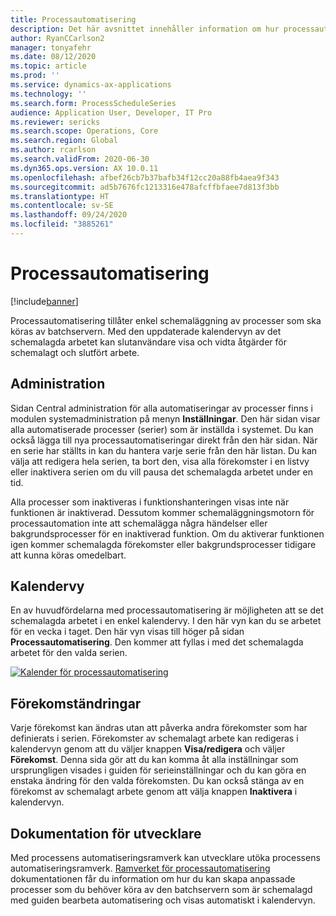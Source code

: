 ```yaml
---
title: Processautomatisering
description: Det här avsnittet innehåller information om hur processautomatisering tillåter enkel schemaläggning av processer som ska köras av batchservern.
author: RyanCCarlson2
manager: tonyafehr
ms.date: 08/12/2020
ms.topic: article
ms.prod: ''
ms.service: dynamics-ax-applications
ms.technology: ''
ms.search.form: ProcessScheduleSeries
audience: Application User, Developer, IT Pro
ms.reviewer: sericks
ms.search.scope: Operations, Core
ms.search.region: Global
ms.author: rcarlson
ms.search.validFrom: 2020-06-30
ms.dyn365.ops.version: AX 10.0.11
ms.openlocfilehash: afbef26cb7b37bafb34f12cc20a88fb4aea9f343
ms.sourcegitcommit: ad5b7676fc1213316e478afcffbfaee7d813f3bb
ms.translationtype: HT
ms.contentlocale: sv-SE
ms.lasthandoff: 09/24/2020
ms.locfileid: "3885261"
---
```

# <a name="process-automation"></a>Processautomatisering

[!include[banner](../includes/banner.md)]

Processautomatisering tillåter enkel schemaläggning av processer som ska köras av batchservern. Med den uppdaterade kalendervyn av det schemalagda arbetet kan slutanvändare visa och vidta åtgärder för schemalagt och slutfört arbete.

## <a name="administration"></a>Administration

Sidan Central administration för alla automatiseringar av processer finns i modulen systemadministration på menyn **Inställningar**. Den här sidan visar alla automatiserade processer (serier) som är inställda i systemet. Du kan också lägga till nya processautomatiseringar direkt från den här sidan. När en serie har ställts in kan du hantera varje serie från den här listan. Du kan välja att redigera hela serien, ta bort den, visa alla förekomster i en listvy eller inaktivera serien om du vill pausa det schemalagda arbetet under en tid. 

Alla processer som inaktiveras i funktionshanteringen visas inte när funktionen är inaktiverad. Dessutom kommer schemaläggningsmotorn för processautomation inte att schemalägga några händelser eller bakgrundsprocesser för en inaktiverad funktion. Om du aktiverar funktionen igen kommer schemalagda förekomster eller bakgrundsprocesser tidigare att kunna köras omedelbart.

## <a name="calendar-view"></a>Kalendervy

En av huvudfördelarna med processautomatisering är möjligheten att se det schemalagda arbetet i en enkel kalendervy.  I den här vyn kan du se arbetet för en vecka i taget. Den här vyn visas till höger på sidan **Processautomatisering**. Den kommer att fyllas i med det schemalagda arbetet för den valda serien. 

[![Kalender för processautomatisering](./media/CalendarView2.png)](./media/CalendarView2.png)

## <a name="occurrence-changes"></a>Förekomständringar

Varje förekomst kan ändras utan att påverka andra förekomster som har definierats i serien. Förekomster av schemalagt arbete kan redigeras i kalendervyn genom att du väljer knappen **Visa/redigera** och väljer **Förekomst**. Denna sida gör att du kan komma åt alla inställningar som ursprungligen visades i guiden för serieinställningar och du kan göra en enstaka ändring för den valda förekomsten. Du kan också stänga av en förekomst av schemalagt arbete genom att välja knappen **Inaktivera** i kalendervyn.

## <a name="developer-documentation"></a>Dokumentation för utvecklare

Med processens automatiseringsramverk kan utvecklare utöka processens automatiseringsramverk. [Ramverket för processautomatisering](../process-automation/process-automation-framework.md) dokumentationen får du information om hur du kan skapa anpassade processer som du behöver köra av den batchservern som är schemalagd med guiden bearbeta automatisering och visas automatiskt i kalendervyn.
